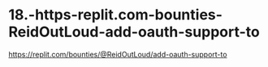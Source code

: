 # 18.-https-replit.com-bounties-ReidOutLoud-add-oauth-support-to
https://replit.com/bounties/@ReidOutLoud/add-oauth-support-to

